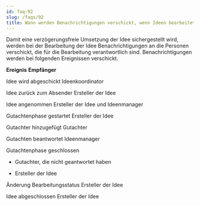 ```yaml
---
id: faq-92
slug: /faqs/92
title: Wann werden Benachrichtigungen verschickt, wenn Ideen bearbeitet werden
---
```

Damit eine verzögerungsfreie Umsetzung der Idee sichergestellt wird, werden bei der Bearbeitung der Idee Benachrichtigungen an die Personen verschickt, die für die Bearbeitung verantwortlich sind. Benachrichtigungen werden bei folgenden Ereignissen verschickt.




**Ereignis**
**Empfänger**


Idee wird abgeschickt
Ideenkoordinator


Idee zurück zum Absender
Ersteller der Idee


Idee angenommen
Ersteller der Idee und Ideenmanager


Gutachtenphase gestartet
Ersteller der Idee


Gutachter hinzugefügt
Gutachter


Gutachten beantwortet
Ideenmanager


Gutachtenphase geschlossen


*   Gutachter, die nicht geantwortet haben

*   Ersteller der Idee




Änderung Bearbeitungsstatus
Ersteller der Idee


Idee abgeschlossen
Ersteller der Idee



